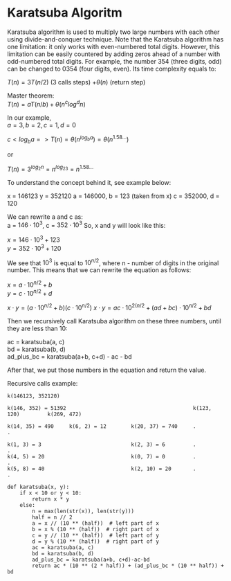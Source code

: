 # Karatsuba Algoritm

Karatsuba algorithm is used to multiply two large numbers with each other using divide-and-conquer technique. Note that the Karatsuba algorithm has one limitation: it only works with even-numbered total digits. However, this limitation can be easily countered by adding zeros ahead of a number with odd-numbered total digits. For example, the number 354 (three digits, odd) can be changed to 0354 (four digits, even). Its time complexity equals to:

$T(n) = 3T(n/2)$ (3 calls steps) $+ \theta(n)$ (return step) 

Master theorem:  
$T(n) = aT(n/b) + \theta(n^clog^dn)$

In our example,  
$a = 3, b = 2, c = 1, d = 0$

$c < log_ba => T(n) = \theta(n^{log_ba}) = \theta(n^{1.58...})$

or

$T(n)= 3^{log_2n} = n^{log_23} = n^{1.58...}$



To understand the concept behind it, see example below:

x = 146123
y = 352120
a = 146000, b = 123 (taken from x)
c = 352000, d = 120

We can rewrite a and c as:  
a = $146 \cdot 10^3$, c = $352 \cdot 10^3$
So, x and y will look like this:

$x = 146 \cdot 10^3 + 123$  
$y = 352 \cdot 10^3 + 120$

We see that $10^3$ is equal to $10^{n/2}$, where n - number of digits in the original number. This means that we can rewrite the equation as follows:

$x = a \cdot 10^{n/2} + b$  
$y = c \cdot 10^{n/2} + d$  

$x \cdot y = (a \cdot 10^{n/2} + b)(c \cdot 10^{n/2})$
$x \cdot y = ac \cdot 10^{2(n/2} + (ad + bc) \cdot 10^{n/2} + bd$

Then we recursively call Karatsuba algorithm on these three numbers, until they are less than 10:

ac = karatsuba(a, c)  
bd = karatsuba(b, d)  
ad_plus_bc = karatsuba(a+b, c+d) - ac - bd

After that, we put those numbers in the equation and return the value.

Recursive calls example:
```
k(146123, 352120)

k(146, 352) = 51392                                         k(123, 120)         k(269, 472)

k(14, 35) = 490     k(6, 2) = 12        k(20, 37) = 740     .                   .
                                                            
k(1, 3) = 3                             k(2, 3) = 6         .                   .
k(4, 5) = 20                            k(0, 7) = 0         .                   .
k(5, 8) = 40                            k(2, 10) = 20       .                   .
```

```
def karatsuba(x, y):
    if x < 10 or y < 10:
        return x * y
    else:
        n = max(len(str(x)), len(str(y)))
        half = n // 2
        a = x // (10 ** (half))  # left part of x
        b = x % (10 ** (half))  # right part of x
        c = y // (10 ** (half))  # left part of y
        d = y % (10 ** (half))  # right part of y
        ac = karatsuba(a, c)
        bd = karatsuba(b, d)
        ad_plus_bc = karatsuba(a+b, c+d)-ac-bd
        return ac * (10 ** (2 * half)) + (ad_plus_bc * (10 ** half)) + bd
```